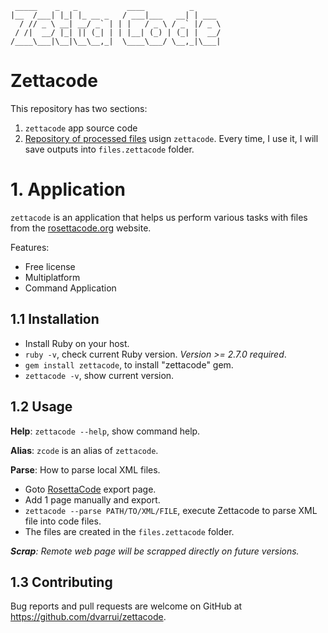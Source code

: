 
```
 _____    _   _           ____          _      
|__  /___| |_| |_ __ _   / ___|___   __| | ___
  / // _ \ __| __/ _` | | |   / _ \ / _` |/ _ \
 / /|  __/ |_| || (_| | | |__| (_) | (_| |  __/
/____\___|\__|\__\__,_|  \____\___/ \__,_|\___|
```

# Zettacode

This repository has two sections:
1. `zettacode` app source code
2. [Repository of processed files](files.zettacode) usign `zettacode`. Every time, I use it, I will save outputs into `files.zettacode` folder.

# 1. Application

`zettacode` is an application that helps us perform various tasks with files from the [rosettacode.org](https://rosettacode.org/wiki/Rosetta_Code) website.

Features:

* Free license
* Multiplatform
* Command Application

## 1.1 Installation

* Install Ruby on your host.
* `ruby -v`, check current Ruby version. _Version >= 2.7.0 required_.
* `gem install zettacode`, to install "zettacode" gem.
* `zettacode -v`, show current version.

## 1.2 Usage

**Help**: `zettacode --help`, show command help.

**Alias**: `zcode` is an alias of `zettacode`.

**Parse**: How to parse local XML files.
* Goto [RosettaCode](https://rosettacode.org/wiki/Special:Export) export page.
* Add 1 page manually and export.
* `zettacode --parse PATH/TO/XML/FILE`, execute Zettacode to parse XML file into code files.
* The files are created in the `files.zettacode` folder.

_**Scrap**: Remote web page will be scrapped directly on future versions._

## 1.3 Contributing

Bug reports and pull requests are welcome on GitHub at https://github.com/dvarrui/zettacode.
